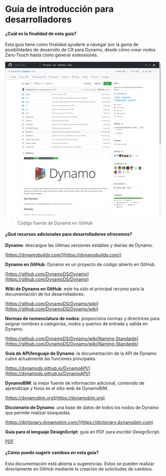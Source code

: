 # Guía de introducción para desarrolladores 

#### ¿Cuál es la finalidad de esta guía? <a href="#what-is-the-purpose-of-this-guide" id="what-is-the-purpose-of-this-guide"></a>

Esta guía tiene como finalidad ayudarle a navegar por la gama de posibilidades de desarrollo de C# para Dynamo, desde cómo crear nodos Zero-Touch hasta cómo generar extensiones.

![El código fuente de Dynamo en GitHub](images/dynamogithub.jpg)
> Código fuente de Dynamo en GitHub

#### ¿Qué recursos adicionales para desarrolladores ofrecemos? <a href="#what-additional-online-resources-do-we-provide" id="what-additional-online-resources-do-we-provide"></a>

**Dynamo**: descargue las últimas versiones estables y diarias de Dynamo.

[https://dynamobuilds.com/](https://dynamobuilds.com/)

**Dynamo en GitHub**: Dynamo es un proyecto de código abierto en GitHub.

[https://github.com/DynamoDS/Dynamo](https://github.com/DynamoDS/Dynamo)

**Wiki de Dynamo en GitHub**: este ha sido el principal recurso para la documentación de los desarrolladores.

[https://github.com/DynamoDS/Dynamo/wiki](https://github.com/DynamoDS/Dynamo/wiki)

**Normas de nomenclatura de nodos**: proporciona normas y directrices para asignar nombres a categorías, nodos y puertos de entrada y salida en Dynamo.

[https://github.com/DynamoDS/Dynamo/wiki/Naming-Standards](https://github.com/DynamoDS/Dynamo/wiki/Naming-Standards)

**Guía de API/lenguaje de Dynamo**: la documentación de la API de Dynamo cubre actualmente las funciones principales.

[https://dynamods.github.io/DynamoAPI/](https://dynamods.github.io/DynamoAPI/)

**DynamoBIM**: la mejor fuente de información adicional, contenido de aprendizaje y foros es el sitio web de DynamoBIM.

[https://dynamobim.org](https://dynamobim.org)

**Diccionario de Dynamo**: una base de datos de todos los nodos de Dynamo que permite realizar búsquedas.

[https://dictionary.dynamobim.com/](https://dictionary.dynamobim.com)

**Guía para el lenguaje DesignScript**: guía en PDF para escribir DesignScript.

[PDF](https://dynamobim.org/wp-content/uploads/forum-assets/colin-mccroneautodesk-com/07/10/Dynamo\_language\_guide\_version\_1.pdf)

#### ¿Cómo puedo sugerir cambios en esta guía? <a href="#how-can-i-suggest-changes-to-this-guide" id="how-can-i-suggest-changes-to-this-guide"></a>

Esta documentación está abierta a sugerencias. Estos se pueden realizar directamente en GitHub mediante la creación de solicitudes de cambios.
